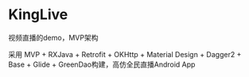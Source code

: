 # KingLive
视频直播的demo，MVP架构

采用 MVP + RXJava + Retrofit + OKHttp + Material Design + Dagger2 + Base + Glide + GreenDao构建，高仿全民直播Android App